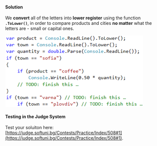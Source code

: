 #### Solution

We **convert** all of the letters into **lower register** using the function **`.ToLower()`**, in order to compare products and cities **no matter** what the letters are - small or capital ones.

![](/assets/chapter-4-images/02.Small-shop-01.png)

#### Testing in the Judge System

Test your soluiton here: [https://judge.softuni.bg/Contests/Practice/Index/508#1](https://judge.softuni.bg/Contests/Practice/Index/508#1).
